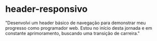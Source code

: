 # header-responsivo

"Desenvolvi um header básico de navegação para demonstrar meu progresso como programador web. Estou no início desta jornada e em constante aprimoramento, buscando uma transição de carreira."
